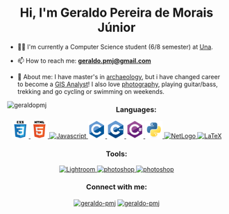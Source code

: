 #
<h1 align="center">Hi, I'm Geraldo Pereira de Morais Júnior</h1>

- 👨‍🎓 I'm currently a  Computer Science student (6/8 semester) at [Una](https://una.br/).

- 📫 How to reach me: **geraldo.pmj@gmail.com**

- 👋 About me: I have master's in [archaeology](https://ufmg.academia.edu/Geraldopmj), but i have changed career to become a [GIS Analyst](https://linkedin.com/in/geraldo-pmj)! I also love [photography](https://geraldopmj.github.io/foto-portfolio/), playing guitar/bass, trekking and go cycling or swimming on weekends.

<p align="center"> <img align="left" src="https://github-readme-stats.vercel.app/api/top-langs?username=geraldopmj&show_icons=true&locale=en&layout=compact&hide=TeX,html&langs_count=8" alt="geraldopmj" /></p>

<h3 align="center">Languages:</h3>
<p align="center"> 
<a href="https://www.w3schools.com/css/" target="_blank" rel="noreferrer"> <img src="https://raw.githubusercontent.com/devicons/devicon/master/icons/css3/css3-original-wordmark.svg" alt="css3" width="40" height="40"/> </a> 
<a href="https://www.w3.org/html/" target="_blank" rel="noreferrer"><img src="https://raw.githubusercontent.com/devicons/devicon/master/icons/html5/html5-original-wordmark.svg" alt="html5" width="40" height="40"/> </a>
<a href="https://www.w3.org/wiki/JavaScript_best_practices" target="_blank" rel="noreferrer"><img src="https://upload.wikimedia.org/wikipedia/commons/9/99/Unofficial_JavaScript_logo_2.svg" alt="Javascript" width="40" height="40"/> </a>
<a href="https://www.cprogramming.com/" target="_blank" rel="noreferrer"> <img src="https://raw.githubusercontent.com/devicons/devicon/master/icons/c/c-original.svg" alt="c" width="40" height="40"/> </a>
<a href="https://www.w3schools.com/cpp/" target="_blank" rel="noreferrer"> <img src="https://raw.githubusercontent.com/devicons/devicon/master/icons/cplusplus/cplusplus-original.svg" alt="cplusplus" width="40" height="40"/> </a> 
<a href="https://www.w3schools.com/cs/" target="_blank" rel="noreferrer"> <img src="https://raw.githubusercontent.com/devicons/devicon/master/icons/csharp/csharp-original.svg" alt="csharp" width="40" height="40"/> </a>
<a href="https://www.python.org" target="_blank" rel="noreferrer"> <img src="https://raw.githubusercontent.com/devicons/devicon/master/icons/python/python-original.svg" alt="python" width="40" height="40"/> </a> 
<a href="https://ccl.northwestern.edu/netlogo/" target="_blank" rel="noreferrer"> <img src="http://netlogoweb.org/assets/images/desktopicon.png" alt="NetLogo" width="40" height="40"/> </a>
<a href="https://www.latex-project.org/" target="_blank" rel="noreferrer"> <img src="https://upload.wikimedia.org/wikipedia/commons/9/92/LaTeX_logo.svg" alt="LaTeX" width="80" height="40"/> </a>
</p> 


<h3 align="center">Tools:</h3>
<p align="center"> 
<a href="https://lightroom.adobe.com/" target="_blank" rel="noreferrer"> <img src="https://upload.wikimedia.org/wikipedia/commons/b/b6/Adobe_Photoshop_Lightroom_CC_logo.svg" alt="Lightroom" width="40" height="40"/> </a> 
<a href="https://www.photoshop.com/en" target="_blank" rel="noreferrer"> <img src="https://www.adobe.com/content/dam/acom/one-console/icons_rebrand/ps_appicon.svg" alt="photoshop" width="40" height="40"/> </a> 
<a href="https://www.sketchup.com/" target="_blank" rel="noreferrer"> <img src="https://upload.wikimedia.org/wikipedia/commons/9/9c/SketchUp-Logo.png" alt="photoshop" width="40" height="40"/> </a>
</p>

<h3 align="center">Connect with me:</h3>
<p align="center"> <a href="https://linkedin.com/in/geraldo-pmj" target="blank"><img align="center" src="https://raw.githubusercontent.com/rahuldkjain/github-profile-readme-generator/master/src/images/icons/Social/linked-in-alt.svg" alt="geraldo-pmj" height="30" width="40" /></a> 
<a href="https://www.instagram.com/geraldopmj/" target="blank"><img align="center" src="https://raw.githubusercontent.com/rahuldkjain/github-profile-readme-generator/master/src/images/icons/Social/instagram.svg" alt="geraldo-pmj" height="30" width="40" /></a>
</p>
